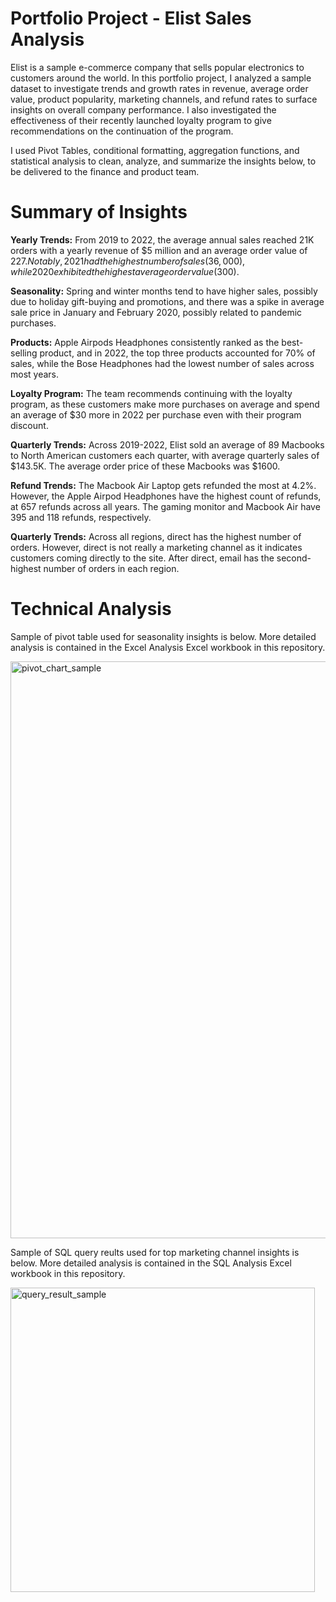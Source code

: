 # **Portfolio Project - Elist Sales Analysis**

Elist is a sample e-commerce company that sells popular electronics to customers around the world. In this portfolio project, I analyzed a sample dataset to investigate trends and growth rates in revenue, average order value, product popularity, marketing channels, and refund rates to surface insights on overall company performance. I also investigated the effectiveness of their recently launched loyalty program to give recommendations on the continuation of the program. 

I used Pivot Tables, conditional formatting, aggregation functions, and statistical analysis to clean, analyze, and summarize the insights below, to be delivered to the finance and product team. 

# Summary of Insights
**Yearly Trends:** From 2019 to 2022, the average annual sales reached 21K orders with a yearly revenue of $5 million and an average order value of $227. Notably, 2021 had the highest number of sales (36,000), while 2020 exhibited the highest average order value ($300). 

**Seasonality:** Spring and winter months tend to have higher sales, possibly due to holiday gift-buying and promotions, and there was a spike in average sale price in January and February 2020, possibly related to pandemic purchases. 

**Products:** Apple Airpods Headphones consistently ranked as the best-selling product, and in 2022, the top three products accounted for 70% of sales, while the Bose Headphones had the lowest number of sales across most years. 

**Loyalty Program:** The team recommends continuing with the loyalty program, as these customers make more purchases on average and spend an average of $30 more in 2022 per purchase even with their program discount.

**Quarterly Trends:** Across 2019-2022, Elist sold an average of 89 Macbooks to North American customers each quarter, with average quarterly sales of $143.5K. The average order price of these Macbooks was $1600.

**Refund Trends:** The Macbook Air Laptop gets refunded the most at 4.2%. However, the Apple Airpod Headphones have the highest count of refunds, at 657 refunds across all years. The gaming monitor and Macbook Air have 395 and 118 refunds, respectively. 

**Quarterly Trends:** Across all regions, direct has the highest number of orders. However, direct is not really a marketing channel as it indicates customers coming directly to the site. After direct, email has the second-highest number of orders in each region. 

# Technical Analysis
Sample of pivot table used for seasonality insights is below. More detailed analysis is contained in the Excel Analysis Excel workbook in this repository.

<img width="923" alt="pivot_chart_sample" src="https://github.com/mitchellhession/elist_ecommerce_analysis/assets/131897547/95e3d7db-42c5-4eb7-b632-c436e6b6b6be">

Sample of SQL query reults used for top marketing channel insights is below. More detailed analysis is contained in the SQL Analysis Excel workbook in this repository.

<img width="487" alt="query_result_sample" src="https://github.com/mitchellhession/elist_ecommerce_analysis/assets/131897547/ad882223-d543-4c11-8330-a2d36da9e1e0">
